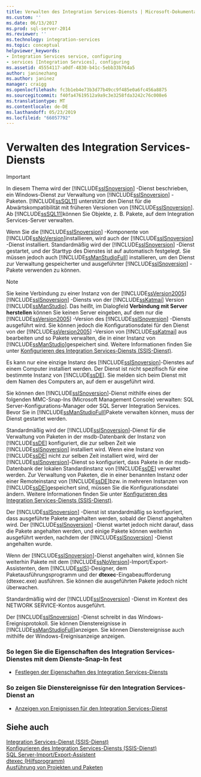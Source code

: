 ```yaml
---
title: Verwalten des Integration Services-Diensts | Microsoft-Dokumentation
ms.custom: ''
ms.date: 06/13/2017
ms.prod: sql-server-2014
ms.reviewer: ''
ms.technology: integration-services
ms.topic: conceptual
helpviewer_keywords:
- Integration Services service, configuring
- services [Integration Services], configuring
ms.assetid: 45554117-a0df-4830-b41c-5ebb33b764a5
author: janinezhang
ms.author: janinez
manager: craigg
ms.openlocfilehash: fc3b1eb4e73b3d77b49cc9f485e0a6fc456a8875
ms.sourcegitcommit: f40fa47619512a9a9c3e3258fda3242c76c008e6
ms.translationtype: MT
ms.contentlocale: de-DE
ms.lasthandoff: 05/23/2019
ms.locfileid: "66057792"
---
```

# <a name="manage-the-integration-services-service"></a>Verwalten des Integration Services-Diensts
    
> [!IMPORTANT]  
>  In diesem Thema wird der [!INCLUDE[ssISnoversion](../includes/ssisnoversion-md.md)] -Dienst beschrieben, ein Windows-Dienst zur Verwaltung von [!INCLUDE[ssISnoversion](../includes/ssisnoversion-md.md)] -Paketen. [!INCLUDE[ssSQL11](../includes/sssql11-md.md)] unterstützt den Dienst für die Abwärtskompatibilität mit früheren Versionen von [!INCLUDE[ssISnoversion](../includes/ssisnoversion-md.md)]. Ab [!INCLUDE[ssSQL11](../includes/sssql11-md.md)]können Sie Objekte, z. B. Pakete, auf dem Integration Services-Server verwalten.  
  
 Wenn Sie die [!INCLUDE[ssISnoversion](../includes/ssisnoversion-md.md)] -Komponente von [!INCLUDE[ssNoVersion](../includes/ssnoversion-md.md)]installieren, wird auch der [!INCLUDE[ssISnoversion](../includes/ssisnoversion-md.md)] -Dienst installiert. Standardmäßig wird der [!INCLUDE[ssISnoversion](../includes/ssisnoversion-md.md)] -Dienst gestartet, und der Starttyp des Dienstes ist auf automatisch festgelegt. Sie müssen jedoch auch [!INCLUDE[ssManStudioFull](../includes/ssmanstudiofull-md.md)] installieren, um den Dienst zur Verwaltung gespeicherter und ausgeführter [!INCLUDE[ssISnoversion](../includes/ssisnoversion-md.md)] -Pakete verwenden zu können.  
  
> [!NOTE]  
>  Sie keine Verbindung zu einer Instanz von der [!INCLUDE[ssVersion2005](../includes/ssversion2005-md.md)] [!INCLUDE[ssISnoversion](../includes/ssisnoversion-md.md)] -Diensts von der [!INCLUDE[ssKatmai](../includes/sskatmai-md.md)] Version [!INCLUDE[ssManStudio](../includes/ssmanstudio-md.md)]. Das heißt, im Dialogfeld **Verbindung mit Server herstellen** können Sie keinen Server eingeben, auf dem nur die [!INCLUDE[ssVersion2005](../includes/ssversion2005-md.md)] -Version des [!INCLUDE[ssISnoversion](../includes/ssisnoversion-md.md)] -Diensts ausgeführt wird. Sie können jedoch die Konfigurationsdatei für den Dienst von der [!INCLUDE[ssVersion2005](../includes/ssversion2005-md.md)] -Version von [!INCLUDE[ssKatmai](../includes/sskatmai-md.md)] aus bearbeiten und so Pakete verwalten, die in einer Instanz von [!INCLUDE[ssManStudio](../includes/ssmanstudio-md.md)]gespeichert sind. Weitere Informationen finden Sie unter [Konfigurieren des Integration Services-Diensts &#40;SSIS-Dienst&#41;](service/integration-services-service-ssis-service.md).  
  
 Es kann nur eine einzige Instanz des [!INCLUDE[ssISnoversion](../includes/ssisnoversion-md.md)]-Dienstes auf einem Computer installiert werden. Der Dienst ist nicht spezifisch für eine bestimmte Instanz von [!INCLUDE[ssDE](../includes/ssde-md.md)]. Sie melden sich beim Dienst mit dem Namen des Computers an, auf dem er ausgeführt wird.  
  
 Sie können den [!INCLUDE[ssISnoversion](../includes/ssisnoversion-md.md)]-Dienst mithilfe eines der folgenden MMC-Snap-Ins (Microsoft Management Console) verwalten: SQL Server-Konfigurations-Manager oder SQL Server Integration Services. Bevor Sie in [!INCLUDE[ssManStudioFull](../includes/ssmanstudiofull-md.md)]Pakete verwalten können, muss der Dienst gestartet werden.  
  
 Standardmäßig wird der [!INCLUDE[ssISnoversion](../includes/ssisnoversion-md.md)]-Dienst für die Verwaltung von Paketen in der msdb-Datenbank der Instanz von [!INCLUDE[ssDE](../includes/ssde-md.md)] konfiguriert, die zur selben Zeit wie [!INCLUDE[ssISnoversion](../includes/ssisnoversion-md.md)] installiert wird. Wenn eine Instanz von [!INCLUDE[ssDE](../includes/ssde-md.md)] nicht zur selben Zeit installiert wird, wird der [!INCLUDE[ssISnoversion](../includes/ssisnoversion-md.md)]-Dienst so konfiguriert, dass Pakete in der msdb-Datenbank der lokalen Standardinstanz von [!INCLUDE[ssDE](../includes/ssde-md.md)] verwaltet werden. Zur Verwaltung von Paketen, die in einer benannten Instanz oder einer Remoteinstanz von [!INCLUDE[ssDE](../includes/ssde-md.md)]bzw. in mehreren Instanzen von [!INCLUDE[ssDE](../includes/ssde-md.md)]gespeichert sind, müssen Sie die Konfigurationsdatei ändern. Weitere Informationen finden Sie unter [Konfigurieren des Integration Services-Diensts &#40;SSIS-Dienst&#41;](service/integration-services-service-ssis-service.md).  
  
 Der [!INCLUDE[ssISnoversion](../includes/ssisnoversion-md.md)] -Dienst ist standardmäßig so konfiguriert, dass ausgeführte Pakete angehalten werden, sobald der Dienst angehalten wird. Der [!INCLUDE[ssISnoversion](../includes/ssisnoversion-md.md)] -Dienst wartet jedoch nicht darauf, dass die Pakete angehalten werden, und einige Pakete können weiterhin ausgeführt werden, nachdem der [!INCLUDE[ssISnoversion](../includes/ssisnoversion-md.md)] -Dienst angehalten wurde.  
  
 Wenn der [!INCLUDE[ssISnoversion](../includes/ssisnoversion-md.md)]-Dienst angehalten wird, können Sie weiterhin Pakete mit dem [!INCLUDE[ssNoVersion](../includes/ssnoversion-md.md)]-Import/Export-Assistenten, dem [!INCLUDE[ssIS](../includes/ssis-md.md)]-Designer, dem Paketausführungsprogramm und der **dtexec**-Eingabeaufforderung (dtexec.exe) ausführen. Sie können die ausgeführten Pakete jedoch nicht überwachen.  
  
 Standardmäßig wird der [!INCLUDE[ssISnoversion](../includes/ssisnoversion-md.md)] -Dienst im Kontext des NETWORK SERVICE-Kontos ausgeführt.  
  
 Der [!INCLUDE[ssISnoversion](../includes/ssisnoversion-md.md)] -Dienst schreibt in das Windows-Ereignisprotokoll. Sie können Dienstereignisse in [!INCLUDE[ssManStudioFull](../includes/ssmanstudiofull-md.md)]anzeigen. Sie können Dienstereignisse auch mithilfe der Windows-Ereignisanzeige anzeigen.  
  
### <a name="to-set-properties-of-integration-services-service-using-the-services-snap-in"></a>So legen Sie die Eigenschaften des Integration Services-Dienstes mit dem Dienste-Snap-In fest  
  
-   [Festlegen der Eigenschaften des Integration Services-Diensts](../../2014/integration-services/set-the-properties-of-the-integration-services-service.md)  
  
### <a name="to-view-service-events-for-integration-services-service"></a>So zeigen Sie Dienstereignisse für den Integration Services-Dienst an  
  
-   [Anzeigen von Ereignissen für den Integration Services-Dienst](../../2014/integration-services/view-events-for-the-integration-services-service.md)  
  
## <a name="see-also"></a>Siehe auch  
 [Integration Services-Dienst &#40;SSIS-Dienst&#41;](service/integration-services-service-ssis-service.md)   
 [Konfigurieren des Integration Services-Diensts &#40;SSIS-Dienst&#41;](configuring-the-integration-services-service-ssis-service.md)   
 [SQL Server-Import/Export-Assistent](import-export-data/import-and-export-data-with-the-sql-server-import-and-export-wizard.md)   
 [dtexec (Hilfsprogramm)](packages/dtexec-utility.md)   
 [Ausführung von Projekten und Paketen](packages/run-integration-services-ssis-packages.md)  
  
  
